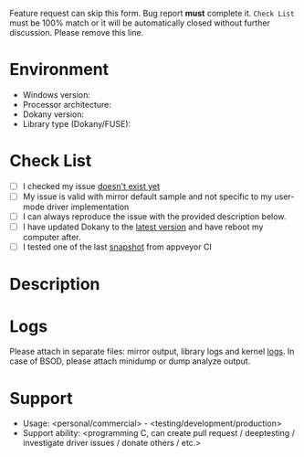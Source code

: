Feature request can skip this form. Bug report **must** complete it. `Check List` must be 100% match or it will be automatically closed without further discussion. Please remove this line.

# Environment
 * Windows version: 
 * Processor architecture: 
 * Dokany version: 
 * Library type (Dokany/FUSE): 
 
# Check List
  - [ ] I checked my issue [doesn't exist yet](https://github.com/dokan-dev/dokany/issues?utf8=%E2%9C%93&q=is%3Aissue)
  - [ ] My issue is valid with mirror default sample and not specific to my user-mode driver implementation
  - [ ] I can always reproduce the issue with the provided description below.
  - [ ] I have updated Dokany to the [latest version](https://github.com/dokan-dev/dokany/releases) and have reboot my computer after.
  - [ ] I tested one of the last [snapshot](https://github.com/dokan-dev/dokany/wiki/Build#user-snapshot) from appveyor CI

# Description


# Logs
Please attach in separate files: mirror output, library logs and kernel [logs](https://github.com/dokan-dev/dokany/wiki/How-to-Debug-Dokan).
In case of BSOD, please attach minidump or dump analyze output.

# Support
 - Usage: <personal/commercial> - <testing/development/production>
 - Support ability: <programming C, can create pull request / deeptesting / investigate driver issues / donate others / etc.>
